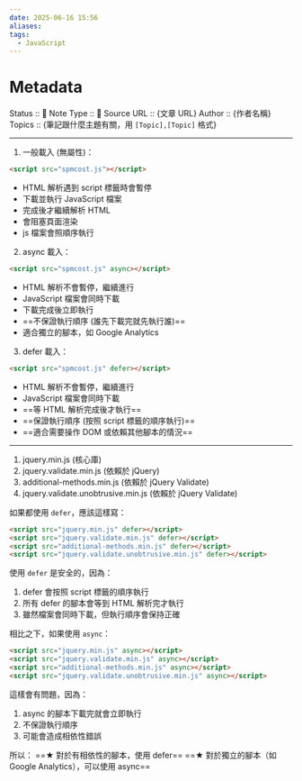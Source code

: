 ```yaml
---
date: 2025-06-16 15:56
aliases: 
tags:
  - JavaScript
---
```

# Metadata
Status :: 🌱
Note Type :: 📰
Source URL :: {文章 URL}
Author :: {作者名稱}
Topics :: {筆記跟什麼主題有關，用 `[Topic],[Topic]` 格式}

---

1. 一般載入 (無屬性)：
```html
<script src="spmcost.js"></script>
```
- HTML 解析遇到 script 標籤時會暫停
- 下載並執行 JavaScript 檔案
- 完成後才繼續解析 HTML
- 會阻塞頁面渲染
- js 檔案會照順序執行

2. async 載入：
```html
<script src="spmcost.js" async></script>
```
- HTML 解析不會暫停，繼續進行
- JavaScript 檔案會同時下載
- 下載完成後立即執行
- ==不保證執行順序 (誰先下載完就先執行誰)==
- 適合獨立的腳本，如 Google Analytics

3. defer 載入：
```html
<script src="spmcost.js" defer></script>
```
- HTML 解析不會暫停，繼續進行
- JavaScript 檔案會同時下載
- ==等 HTML 解析完成後才執行==
- ==保證執行順序 (按照 script 標籤的順序執行)==
- ==適合需要操作 DOM 或依賴其他腳本的情況==


---
1. jquery.min.js (核心庫)
2. jquery.validate.min.js (依賴於 jQuery)
3. additional-methods.min.js (依賴於 jQuery Validate)
4. jquery.validate.unobtrusive.min.js (依賴於 jQuery Validate)

如果都使用 `defer`，應該這樣寫：

```html
<script src="jquery.min.js" defer></script>
<script src="jquery.validate.min.js" defer></script>
<script src="additional-methods.min.js" defer></script>
<script src="jquery.validate.unobtrusive.min.js" defer></script>
```

使用 `defer` 是安全的，因為：
1. defer 會按照 script 標籤的順序執行
2. 所有 defer 的腳本會等到 HTML 解析完才執行
3. 雖然檔案會同時下載，但執行順序會保持正確

相比之下，如果使用 `async`：
```html
<script src="jquery.min.js" async></script>
<script src="jquery.validate.min.js" async></script>
<script src="additional-methods.min.js" async></script>
<script src="jquery.validate.unobtrusive.min.js" async></script>
```
這樣會有問題，因為：
1. async 的腳本下載完就會立即執行
2. 不保證執行順序
3. 可能會造成相依性錯誤

所以：
==★ 對於有相依性的腳本，使用 defer==
==★ 對於獨立的腳本（如 Google Analytics），可以使用 async==